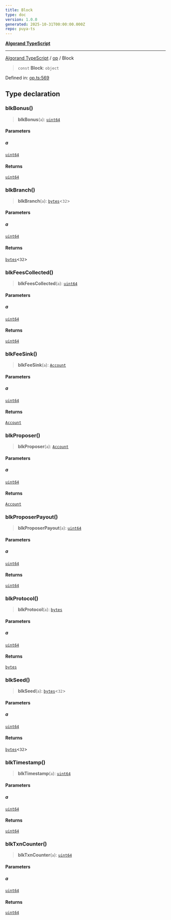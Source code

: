 ```yaml
---
title: Block
type: doc
version: 1.0.0
generated: 2025-10-31T00:00:00.000Z
repo: puya-ts
---
```


[**Algorand TypeScript**](/reference/algorand-typescript/api/readme/)

---

[Algorand TypeScript](docs/_md/modules) / [op](docs/_md/op/README) / Block

> `const` **Block**: `object`

Defined in: [op.ts:569](https://github.com/algorandfoundation/puya-ts/blob/main/packages/algo-ts/src/op.ts#L569)

## Type declaration

### blkBonus()

> **blkBonus**(`a`): [`uint64`](/reference/algorand-typescript/api/index/type-aliases/uint64/)

#### Parameters

##### a

[`uint64`](/reference/algorand-typescript/api/index/type-aliases/uint64/)

#### Returns

[`uint64`](/reference/algorand-typescript/api/index/type-aliases/uint64/)

### blkBranch()

> **blkBranch**(`a`): [`bytes`](/reference/algorand-typescript/api/index/type-aliases/bytes/)\<`32`\>

#### Parameters

##### a

[`uint64`](/reference/algorand-typescript/api/index/type-aliases/uint64/)

#### Returns

[`bytes`](/reference/algorand-typescript/api/index/type-aliases/bytes/)\<`32`\>

### blkFeesCollected()

> **blkFeesCollected**(`a`): [`uint64`](/reference/algorand-typescript/api/index/type-aliases/uint64/)

#### Parameters

##### a

[`uint64`](/reference/algorand-typescript/api/index/type-aliases/uint64/)

#### Returns

[`uint64`](/reference/algorand-typescript/api/index/type-aliases/uint64/)

### blkFeeSink()

> **blkFeeSink**(`a`): [`Account`](/reference/algorand-typescript/api/index/type-aliases/account/)

#### Parameters

##### a

[`uint64`](/reference/algorand-typescript/api/index/type-aliases/uint64/)

#### Returns

[`Account`](/reference/algorand-typescript/api/index/type-aliases/account/)

### blkProposer()

> **blkProposer**(`a`): [`Account`](/reference/algorand-typescript/api/index/type-aliases/account/)

#### Parameters

##### a

[`uint64`](/reference/algorand-typescript/api/index/type-aliases/uint64/)

#### Returns

[`Account`](/reference/algorand-typescript/api/index/type-aliases/account/)

### blkProposerPayout()

> **blkProposerPayout**(`a`): [`uint64`](/reference/algorand-typescript/api/index/type-aliases/uint64/)

#### Parameters

##### a

[`uint64`](/reference/algorand-typescript/api/index/type-aliases/uint64/)

#### Returns

[`uint64`](/reference/algorand-typescript/api/index/type-aliases/uint64/)

### blkProtocol()

> **blkProtocol**(`a`): [`bytes`](/reference/algorand-typescript/api/index/type-aliases/bytes/)

#### Parameters

##### a

[`uint64`](/reference/algorand-typescript/api/index/type-aliases/uint64/)

#### Returns

[`bytes`](/reference/algorand-typescript/api/index/type-aliases/bytes/)

### blkSeed()

> **blkSeed**(`a`): [`bytes`](/reference/algorand-typescript/api/index/type-aliases/bytes/)\<`32`\>

#### Parameters

##### a

[`uint64`](/reference/algorand-typescript/api/index/type-aliases/uint64/)

#### Returns

[`bytes`](/reference/algorand-typescript/api/index/type-aliases/bytes/)\<`32`\>

### blkTimestamp()

> **blkTimestamp**(`a`): [`uint64`](/reference/algorand-typescript/api/index/type-aliases/uint64/)

#### Parameters

##### a

[`uint64`](/reference/algorand-typescript/api/index/type-aliases/uint64/)

#### Returns

[`uint64`](/reference/algorand-typescript/api/index/type-aliases/uint64/)

### blkTxnCounter()

> **blkTxnCounter**(`a`): [`uint64`](/reference/algorand-typescript/api/index/type-aliases/uint64/)

#### Parameters

##### a

[`uint64`](/reference/algorand-typescript/api/index/type-aliases/uint64/)

#### Returns

[`uint64`](/reference/algorand-typescript/api/index/type-aliases/uint64/)
